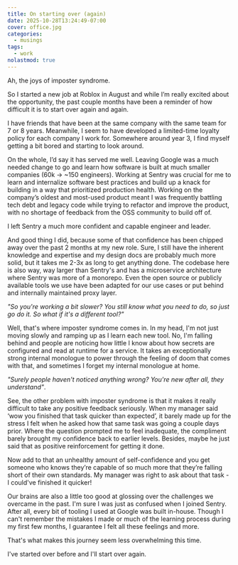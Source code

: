 ```yaml
---
title: On starting over (again)
date: 2025-10-28T13:24:49-07:00
cover: office.jpg
categories:
  - musings
tags:
  - work
nolastmod: true
---
```


Ah, the joys of imposter syndrome.

<!--more-->

So I started a new job at Roblox in August and while I’m really excited about the opportunity, the past couple months have been a reminder of how difficult it is to start over again and again. 

I have friends that have been at the same company with the same team for 7 or 8 years. Meanwhile, I seem to have developed a limited-time loyalty policy for each company I work for. Somewhere around year 3, I find myself getting a bit bored and starting to look around. 

On the whole, I’d say it has served me well. Leaving Google was a much needed change to go and learn how software is built at much smaller companies (60k -> ~150 engineers).  Working at Sentry was crucial for me to learn and internalize software best practices and build up a knack for building in a way that prioritized production health. Working on the company’s oldest and most-used product meant I was frequently battling tech debt and legacy code while trying to refactor and improve the product, with no shortage of feedback from the OSS community to build off of. 

I left Sentry a much more confident and capable engineer and leader. 

And good thing I did, because some of that confidence has been chipped away over the past 2 months at my new role. Sure, I still have the inherent knowledge and expertise and my design docs are probably much more solid, but it takes me 2-3x as long to get anything done. The codebase here is also way, way larger than Sentry's and has a microservice architecture where Sentry was more of a monorepo. Even the open source or publicly available tools we use have been adapted for our use cases or put behind and internally maintained proxy layer. 

_"So you're working a bit slower? You still know what you need to do, so just go do it. So what if it's a different tool?"_

Well, that's where imposter syndrome comes in. In my head, I'm not just moving slowly and ramping up as I learn each new tool. No, I'm falling behind and people are noticing how little I know about how secrets are configured and read at runtime for a service. It takes an exceptionally strong internal monologue to power through the feeling of doom that comes with that, and sometimes I forget my internal monologue at home.

_"Surely people haven't noticed anything wrong? You're new after all, they understand"_. 

See, the other problem with imposter syndrome is that it makes it really difficult to take any positive feedback seriously. When my manager said ‘wow you finished that task quicker than expected’, it barely made up for the stress I felt when he asked how that same task was going a couple days prior. Where the question prompted me to feel inadequate, the compliment barely brought my confidence back to earlier levels. Besides, maybe he just said that as positive reinforcement for getting it done.

Now add to that an unhealthy amount of self-confidence and you get someone who knows they’re capable of so much more that they’re falling short of their own standards. My manager was right to ask about that task - I could've finished it quicker!

Our brains are also a little too good at glossing over the challenges we overcame in the past. I'm sure I was just as confused when I joined Sentry. After all, every bit of tooling I used at Google was built in-house. Though I can't remember the mistakes I made or much of the learning process during my first few months, I guarantee I felt all these feelings and more. 
 
That's what makes this journey seem less overwhelming this time.

 I've started over before and I'll start over again.
